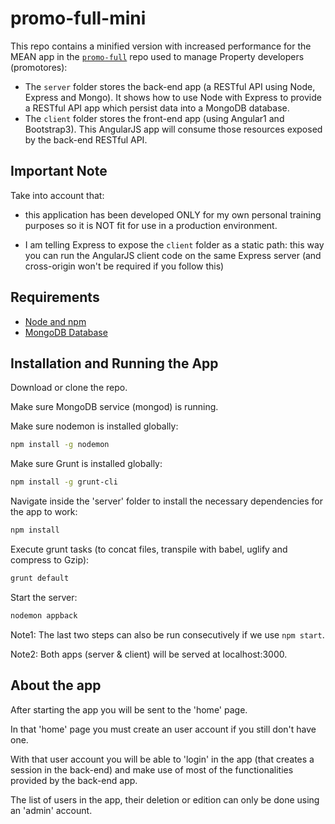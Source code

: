 # promo-full-mini
This repo contains a minified version with increased performance for the MEAN app in the [`promo-full`](https://github.com/Albertoatx/promo-full) repo used to manage Property developers (promotores):
- The `server` folder stores the back-end app (a RESTful API using Node, Express and Mongo). It shows how to use Node with Express to provide a RESTful API app which persist data into a MongoDB database.
- The `client` folder stores the front-end app (using Angular1 and Bootstrap3). This AngularJS app will consume those resources exposed by the back-end RESTful API.  

## Important Note
Take into account that:
- this application has been developed ONLY for my own personal training purposes so it is NOT fit for use in a production environment.

- I am telling Express to expose the `client` folder as a static path: this way you can run the AngularJS client code on the same Express server (and cross-origin won't be required if you follow this)


## Requirements
- [Node and npm](https://nodejs.org)
- [MongoDB Database](https://www.mongodb.com)


## Installation and Running the App
Download or clone the repo.

Make sure MongoDB service (mongod) is running.

Make sure nodemon is installed globally:

```bash
npm install -g nodemon
```

Make sure Grunt is installed globally:

```bash
npm install -g grunt-cli
```

Navigate inside the 'server' folder to install the necessary dependencies for the app to work:

```bash
npm install
```

Execute grunt tasks (to concat files, transpile with babel, uglify and compress to Gzip):
```bash
grunt default
```

Start the server:
```bash
nodemon appback
```
Note1: The last two steps can also be run consecutively if we use `npm start`. 

Note2: Both apps (server & client) will be served at localhost:3000.

## About the app
After starting the app you will be sent to the 'home' page. 

In that 'home' page you must create an user account if you still don't have one. 

With that user account you will be able to 'login' in the app (that creates a session in the back-end) and make use of most of the functionalities provided by the back-end app.

The list of users in the app, their deletion or edition can only be done using an 'admin' account.